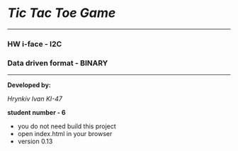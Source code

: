 # *Tic Tac Toe Game*

---

### HW i-face - I2C

### Data driven format - BINARY


---
**Developed by:**

*Hrynkiv Ivan KI-47*


**student number - 6**

 - you do not need build this project
 - open index.html in your browser
 - version 0.13
